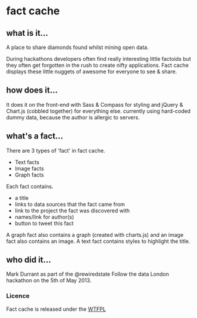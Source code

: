 # fact cache

## what is it…
A place to share diamonds found whilst mining open data.

During hackathons developers often find really interesting little factoids but they often get forgotten in the rush to create nifty applications. Fact cache displays these little nuggets of awesome for everyone to see & share.

## how does it…
It does it on the front-end with Sass & Compass for styling and jQuery & Chart.js (cobbled together) for everything else. currently using hard-coded dummy data, because the author is  allergic to servers.


## what's a fact…
There are 3 types of 'fact' in fact cache.
* Text facts
* Image facts
* Graph facts

Each fact contains.
* a title 
* links to data sources that the fact came from
* link to the project the fact was discovered with
* names/link for author(s)
* button to tweet this fact

A graph fact also contains a graph (created with charts.js) and an image fact also contains an image. A text fact contains styles to highlight the title.

## who did it… 
Mark Durrant as part of the @rewiredstate Follow the data London hackathon on the 5th of May 2013.

### Licence
Fact cache is released under the [WTFPL](http://www.wtfpl.net/)
